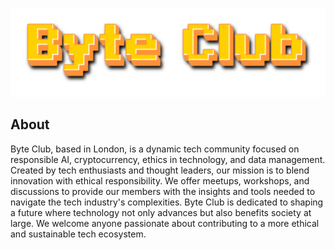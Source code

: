 ![ByteClubLogo](/assets/img/logo.png)

## About 
Byte Club, based in London, is a dynamic tech community focused on responsible AI, cryptocurrency, ethics in technology, and data management. Created by tech enthusiasts and thought leaders, our mission is to blend innovation with ethical responsibility. We offer meetups, workshops, and discussions to provide our members with the insights and tools needed to navigate the tech industry's complexities. Byte Club is dedicated to shaping a future where technology not only advances but also benefits society at large. We welcome anyone passionate about contributing to a more ethical and sustainable tech ecosystem.

